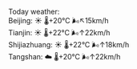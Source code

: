 Today weather:  
Beijing: ☀️   🌡️+20°C 🌬️↖15km/h  
Tianjin: ☀️   🌡️+22°C 🌬️↑22km/h  
Shijiazhuang: ☀️   🌡️+22°C 🌬️↑18km/h  
Tangshan: ☁️   🌡️+20°C 🌬️↑22km/h  
